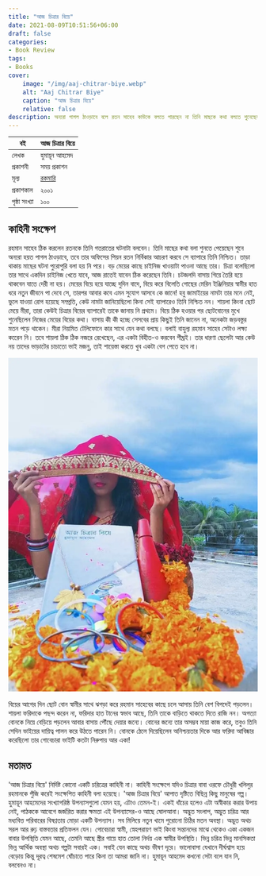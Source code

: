 ```yaml
---
title: "আজ চিত্রার বিয়ে"
date: 2021-08-09T10:51:56+06:00
draft: false
categories:
- Book Review
tags:
- Books
cover:
    image: "/img/aaj-chitrar-biye.webp"
    alt: "Aaj Chitrar Biye"
    caption: "আজ চিত্রার বিয়ে"
    relative: false
description: অন্যরা পাগল ঠাওড়াবে বলে রতন সাহেব কাউকে বলতে পারছেন না তিনি মাছকে কথা বলতে শুনেছেন। তিনি কী আসলেই ঠিক শুনেছেন নাকি সেটা ভ্রম ছিলো?
---
```


| বই | আজ চিত্রার বিয়ে |
|---|---|
| লেখক | হুমায়ূন আহমেদ |
| প্রকাশনী | সময় প্রকাশন |
| মূল্য | [রকমারি](https://www.rokomari.com/book/1321/aj-chitrar-biye) |
| প্রকাশকাল | ২০০১ |
| পৃষ্ঠা সংখ্যা | ১০০ |


## কাহিনী সংক্ষেপ

রহমান সাহেব ঠিক করলেন রতনকে তিনি গতরাতের ঘটনাটা বলবেন। তিনি মাছের কথা বলা শুনতে পেয়েছেন শুনে অন্যরা হয়ত পাগল ঠাওড়াবে, তবে তার অফিসের পিয়ন রতন নির্বিকার আচরণ করবে সে ব্যাপারে তিনি নিশ্চিত। তাড়া থাকায় মাছের ঘটনা পুরোপুরি বলা হয় নি পরে। বড় মেয়ের কাছে চাইনিজ খাওয়াটা পাওনা আছে তার। চিত্রা বলেছিলো তার সাথে একদিন চাইনিজ খেতে যাবে, আজ রাতেই যাবেন ঠিক করেছেন তিনি। চটজলদি বাসায় গিয়ে তৈরি হয়ে থাকবেন যাতে দেরী না হয়। মেয়ের বিয়ে হয়ে যাচ্ছে দুদিন বাদে, বিয়ে করে বিলেতি গোছের মেরিন ইঞ্জিনিয়ার স্বামীর হাত ধরে নতুন জীবনে পা দেবে সে, তারপর আবার কবে এমন সুযোগ আসবে কে জানে! হবু জামাইয়ের নামটা তার মনে নেই, ভুলে যাওয়া রোগ হয়েছে সম্প্রতি, কেউ নামটা জানিয়েছিলো কিনা সেই ব্যাপারেও তিনি নিশ্চিত নন। শায়লা কিংবা ছোট মেয়ে মীরা, তারা কেউই চিত্রার বিয়ের ব্যাপারেই তাকে জানায় নি প্রথমে। বিয়ে ঠিক হওয়ার পর ছোটবোনের মুখে শুনেছিলেন নিজের মেয়ের বিয়ের কথা। বাসায় কী কী হচ্ছে সেসবের প্রায় কিছুই তিনি জানেন না, অনেকটা জড়বস্তুর মতন পড়ে থাকেন। মীরা নিয়মিত টেলিফোনে কার সাথে যেন কথা বলছে। বলাই বাহুল্য রহমান সাহেব সেটাও লক্ষ্য করেেন নি। তবে শায়লা ঠিক ঠিক নজরে রেখেছেন, এর একটা বিহীত-ও করবেন শীঘ্রই। তার ধারণা ছেলেটা আর কেউ নয় তাদের ভাড়াটের চাচাতো ভাই মজনু, তাই শায়েস্তা করতে খুব একটা বেগ পেতে হবে না।

![Aaj Chitrar Biye](/img/aaj-chitrar-biye.webp)

বিয়ের আগের দিন ছোট বোন স্বামীর সাথে ঝগড়া করে রহমান সাহেবের কাছে চলে আসায় তিনি বেশ বিপদেই পড়লেন। শায়লা ফরিদাকে পছন্দ করেন না, ফরিদার হাত টানের স্বভাব আছে, তিনি তাকে বাড়িতে থাকতে দিতে রাজি নন। অগত্যা বোনকে নিয়ে বেড়িয়ে পড়লেন আবার বাসায় পৌঁছে দেয়ার জন্যে। বোনের জন্যে তার অসম্ভব মায়া কাজ করে, তবুও তিনি সেদিন ভাইয়ের দায়িত্ব পালন করে উঠতে পারেন নি। বোনকে ঠেলে দিয়েছিলেন অনিশ্চয়তার দিকে আর ফরিদা আবিষ্কার করেছিলো তার গোবেচারা ভাইটি কতটা নিরুপায় আর একা!

## মতামত

'আজ চিত্রার বিয়ে' নির্দিষ্ট কোনো একটি চরিত্রের কাহিনী না। কাহিনী সংক্ষেপে যদিও চিত্রার বাবা ওরফে চৌধুরী খলিলুর রহমানকে পুঁজি করেই সংক্ষেপিত কাহিনী বলা হয়েছে। 'আজ চিত্রার বিয়ে' আপাত দৃষ্টিতে বিছিন্ন কিছু মানুষের গল্প। হুমায়ূন আহমেদের সংখ্যাগরিষ্ঠ উপন্যাসগুলো যেমন হয়, এটাও তেমন-ই। একই ধাঁচের হলেও এটা অস্বীকার করার উপায় নেই, পাঠককে আবেগে জর্জরিত করার ক্ষমতা এই উপন্যাসের-ও আছে ষোলআনা। অদ্ভুত সংলাপ, অদ্ভুত চরিত্র আর মধ্যবিত্ত পরিবারের বিষণ্ণতায় মোড়া একটি উপন্যাস। সব মিলিয়ে নতুন খামে পুরোনো চিঠির মতন অবস্থা। অদ্ভুত অথচ সরল আর রুঢ় বাস্তবতার প্রতিফলন যেন। গোবেচারা স্বামী, স্নেহপরায়ণ ভাই কিংবা সন্তানদের মাঝে থেকেও একা একজন বাবার উপস্থিতি যেমন আছে, তেমনি আছে স্ত্রীর গায়ে হাত তোলা নির্দয় এক স্বামীর উপস্থিতি। ভিন্ন চরিত্র ভিন্ন মানসিকতা ভিন্ন আর্থিক অবস্থা অথচ গল্পটা সবারই এক। সবাই যেন কাছে অথচ ভীষণ দূরে। ভালোবাসা যেখানে দীর্ঘশ্বাস হয়ে বেড়োয় কিন্তু দূরত্ব শেষমেশ ঘোঁচাতে পারে কিনা তা আমরা জানি না। হুমায়ূন আহমেদ কখনো সেটা বলে যান নি, বলবেনও না।
